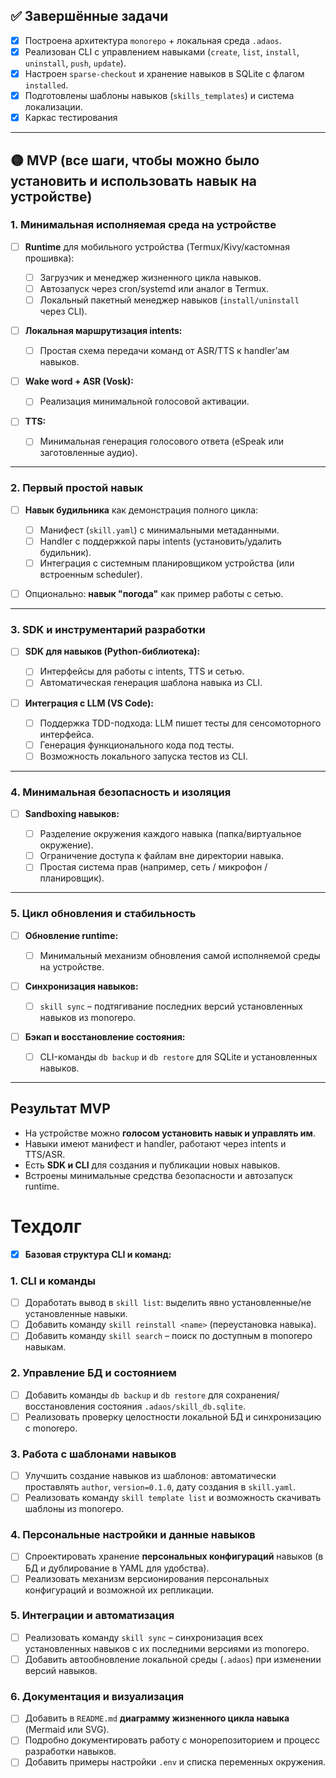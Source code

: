 ## **✅ Завершённые задачи**

* [x] Построена архитектура `monorepo` + локальная среда `.adaos`.
* [x] Реализован CLI с управлением навыками (`create`, `list`, `install`, `uninstall`, `push`, `update`).
* [x] Настроен `sparse-checkout` и хранение навыков в SQLite с флагом `installed`.
* [x] Подготовлены шаблоны навыков (`skills_templates`) и система локализации.
* [x] Каркас тестирования

---

## **🟡 MVP (все шаги, чтобы можно было установить и использовать навык на устройстве)**

### **1. Минимальная исполняемая среда на устройстве**

* [ ] **Runtime** для мобильного устройства (Termux/Kivy/кастомная прошивка):

  * [ ] Загрузчик и менеджер жизненного цикла навыков.
  * [ ] Автозапуск через cron/systemd или аналог в Termux.
  * [ ] Локальный пакетный менеджер навыков (`install/uninstall` через CLI).
* [ ] **Локальная маршрутизация intents:**

  * [ ] Простая схема передачи команд от ASR/TTS к handler’ам навыков.
* [ ] **Wake word + ASR (Vosk):**

  * [ ] Реализация минимальной голосовой активации.
* [ ] **TTS:**

  * [ ] Минимальная генерация голосового ответа (eSpeak или заготовленные аудио).

---

### **2. Первый простой навык**

* [ ] **Навык будильника** как демонстрация полного цикла:

  * [ ] Манифест (`skill.yaml`) с минимальными метаданными.
  * [ ] Handler с поддержкой пары intents (установить/удалить будильник).
  * [ ] Интеграция с системным планировщиком устройства (или встроенным scheduler).
* [ ] Опционально: **навык "погода"** как пример работы с сетью.

---

### **3. SDK и инструментарий разработки**

* [ ] **SDK для навыков (Python-библиотека):**

  * [ ] Интерфейсы для работы с intents, TTS и сетью.
  * [ ] Автоматическая генерация шаблона навыка из CLI.
* [ ] **Интеграция с LLM (VS Code):**

  * [ ] Поддержка TDD-подхода: LLM пишет тесты для сенсомоторного интерфейса.
  * [ ] Генерация функционального кода под тесты.
  * [ ] Возможность локального запуска тестов из CLI.

---

### **4. Минимальная безопасность и изоляция**

* [ ] **Sandboxing навыков:**

  * [ ] Разделение окружения каждого навыка (папка/виртуальное окружение).
  * [ ] Ограничение доступа к файлам вне директории навыка.
  * [ ] Простая система прав (например, сеть / микрофон / планировщик).

---

### **5. Цикл обновления и стабильность**

* [ ] **Обновление runtime:**

  * [ ] Минимальный механизм обновления самой исполняемой среды на устройстве.
* [ ] **Синхронизация навыков:**

  * [ ] `skill sync` – подтягивание последних версий установленных навыков из monorepo.
* [ ] **Бэкап и восстановление состояния:**

  * [ ] CLI-команды `db backup` и `db restore` для SQLite и установленных навыков.

---

## **Результат MVP**

* На устройстве можно **голосом установить навык и управлять им**.
* Навыки имеют манифест и handler, работают через intents и TTS/ASR.
* Есть **SDK и CLI** для создания и публикации новых навыков.
* Встроены минимальные средства безопасности и автозапуск runtime.

# Техдолг

* [x] **Базовая структура CLI и команд:**

### **1. CLI и команды**

* [ ] Доработать вывод в `skill list`: выделить явно установленные/не установленные навыки.
* [ ] Добавить команду `skill reinstall <name>` (переустановка навыка).
* [ ] Добавить команду `skill search` – поиск по доступным в monorepo навыкам.

### **2. Управление БД и состоянием**

* [ ] Добавить команды `db backup` и `db restore` для сохранения/восстановления состояния `.adaos/skill_db.sqlite`.
* [ ] Реализовать проверку целостности локальной БД и синхронизацию с monorepo.

### **3. Работа с шаблонами навыков**

* [ ] Улучшить создание навыков из шаблонов: автоматически проставлять `author`, `version=0.1.0`, дату создания в `skill.yaml`.
* [ ] Реализовать команду `skill template list` и возможность скачивать шаблоны из monorepo.

### **4. Персональные настройки и данные навыков**

* [ ] Спроектировать хранение **персональных конфигураций** навыков (в БД и дублирование в YAML для удобства).
* [ ] Реализовать механизм версионирования персональных конфигураций и возможной их репликации.

### **5. Интеграции и автоматизация**

* [ ] Реализовать команду `skill sync` – синхронизация всех установленных навыков с их последними версиями из monorepo.
* [ ] Добавить автообновление локальной среды (`.adaos`) при изменении версий навыков.

### **6. Документация и визуализация**

* [ ] Добавить в `README.md` **диаграмму жизненного цикла навыка** (Mermaid или SVG).
* [ ] Подробно документировать работу с монорепозиторием и процесс разработки навыков.
* [ ] Добавить примеры настройки `.env` и списка переменных окружения.
